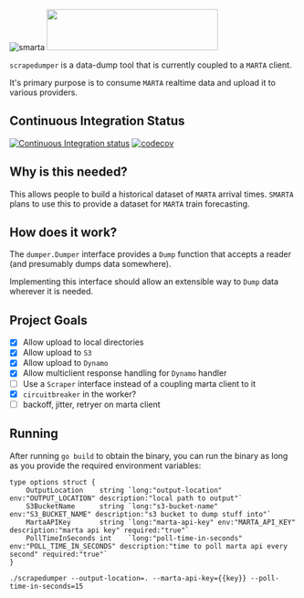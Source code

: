 ![smarta](https://user-images.githubusercontent.com/8289478/57379460-f873e280-7174-11e9-9c32-b737bc49650c.png)
<img src="https://user-images.githubusercontent.com/8289478/56633099-d6357d00-662a-11e9-9592-0c58dab8ca55.png" width="300" height="72" />

`scrapedumper` is a data-dump tool that is currently coupled to a `MARTA` client.

It's primary purpose is to consume `MARTA` realtime data and upload it to various providers.

## Continuous Integration Status

[![Continuous Integration status](https://travis-ci.org/smartatransit/smarta-api.svg?branch=master)](https://travis-ci.org/smartatransit/scrapedumper.svg?branch=master)
[![codecov](https://codecov.io/gh/smartatransit/smarta-api/branch/master/graph/badge.svg)](https://codecov.io/gh/smartatransit/scrapedumper)

## Why is this needed?
This allows people to build a historical dataset of `MARTA` arrival times.  `SMARTA` plans to use this to provide a dataset for `MARTA` train forecasting.

## How does it work?
The `dumper.Dumper` interface provides a `Dump` function that accepts a reader (and presumably dumps data somewhere).

Implementing this interface should allow an extensible way to `Dump` data wherever it is needed.

## Project Goals
- [X] Allow upload to local directories
- [X] Allow upload to `S3`
- [X] Allow upload to `Dynamo`
- [X] Allow multiclient response handling for `Dynamo` handler
- [ ] Use a `Scraper` interface instead of a coupling marta client to it
- [X] `circuitbreaker` in the worker?
- [ ] backoff, jitter, retryer on marta client

## Running

After running `go build` to obtain the binary, you can run the binary as long as you provide the required environment variables:
```
type options struct {
	OutputLocation    string `long:"output-location" env:"OUTPUT_LOCATION" description:"local path to output"`
	S3BucketName      string `long:"s3-bucket-name" env:"S3_BUCKET_NAME" description:"s3 bucket to dump stuff into"`
	MartaAPIKey       string `long:"marta-api-key" env:"MARTA_API_KEY" description:"marta api key" required:"true"`
	PollTimeInSeconds int    `long:"poll-time-in-seconds" env:"POLL_TIME_IN_SECONDS" description:"time to poll marta api every second" required:"true"`
}
```

`./scrapedumper --output-location=. --marta-api-key={{key}} --poll-time-in-seconds=15`
